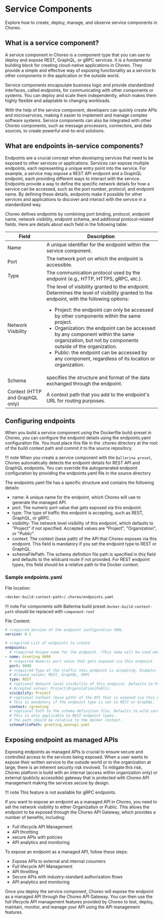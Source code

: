 # Service Components

Explore how to create, deploy, manage, and observe service components in Choreo.

## What is a service component?

A service component in Choreo is a component type that you can use to deploy and expose REST, GraphQL, or gRPC services. It is a fundamental building block for creating cloud-native applications in Choreo. They provide a simple and effective way of exposing functionality as a service to other components in the application or the outside world.

Service components encapsulate business logic and provide standardized interfaces, called endpoints, for communicating with other components or systems. You can deploy and scale them independently, which makes them highly flexible and adaptable to changing workloads.

With the help of the service component, developers can quickly create APIs and microservices, making it easier to implement and manage complex software systems. Service components can also be integrated with other Choreo components, such as message processors, connectors, and data sources, to create powerful end-to-end solutions.

## What are endpoints in-service components?

Endpoints are a crucial concept when developing services that need to be exposed to other services or applications. Services can expose multiple endpoints, each representing a unique entry point into the service. For example, a service may expose a REST API endpoint and a GraphQL endpoint, each providing different ways to interact with the service. Endpoints provide a way to define the specific network details for how a service can be accessed, such as the port number, protocol, and endpoint name. By defining these details, endpoints make it possible for other services and applications to discover and interact with the service in a standardized way.

Choreo defines endpoints by combining port binding, protocol, endpoint name, network visibility, endpoint schema, and additional protocol-related fields. Here are details about each field in the following table:

| Field | Description |
| ----- | ----------- |
| Name | A unique identifier for the endpoint within the service component. |
| Port | The network port on which the endpoint is accessible. |
| Type | The communication protocol used by the endpoint (e.g., HTTP, HTTPS, gRPC, etc.). |
| Network Visibility | The level of visibility granted to the endpoint. Determines the level of visibility granted to the endpoint, with the following options: <ul><li>Project: the endpoint can only be accessed by other components within the same project.</li><li>Organization: the endpoint can be accessed by any component within the same organization, but not by components outside of the organization.</li><li>Public: the endpoint can be accessed by any component, regardless of its location or organization.</li></ul> |
| Schema | specifies the structure and format of the data exchanged through the endpoint. |
| Context (HTTP and GraphQL only) | A context path that you add to the endpoint's URL for routing purposes. |

## Configuring endpoints

When you build a service component using the Dockerfile build-preset in Choreo, you can configure the endpoint details using the endpoints.yaml configuration file. You must place this file in the .choreo directory at the root of the build context path and commit it to the source repository.

!!! note
    When you create a service component with the `Ballerina preset`, Choreo automatically detects the endpoint details for REST API and GraphQL endpoints. You can override the autogenerated endpoint configuration by providing the endpoints.yaml file in the source directory


The endpoints.yaml file has a specific structure and contains the following details:

* name: A unique name for the endpoint, which Choreo will use to generate the managed API.
* port: The numeric port value that gets exposed via this endpoint.
* type: The type of traffic this endpoint is accepting, such as REST, GraphQL, or gRPC.
* visibility: The network level visibility of this endpoint, which defaults to "Project" if not specified. Accepted values are "Project", "Organization", or "Public".
* context: The context (base path) of the API that Choreo exposes via this endpoint. This field is mandatory if you set the endpoint type to REST or GraphQL.
* schemaFilePath: The schema definition file path is specified in this field and defaults to the wildcard route if not provided. For REST endpoint types, this field should be a relative path to the Docker context.

### Sample endpoints.yaml

File location:
```bash
<docker-build-context-path>/.choreo/endpoints.yaml
```

!!! note
    For components with Ballerina build preset `docker-build-context-path` should be replaced with `component-root`

File Content:
```yaml
# +required Version of the endpoint configuration YAML
version: 0.1

# +required List of endpoints to create
endpoints:
  # +required Unique name for the endpoint. (This name will be used when generating the managed API)
- name: Greeting 9090
  # +required Numeric port value that gets exposed via this endpoint
  port: 9090
  # +required Type of the traffic this endpoint is accepting. Example: REST, GraphQL, etc.
  # Allowed values: REST, GraphQL, GRPC
  type: REST
  # +optional Network level visibility of this endpoint. Defaults to Project
  # Accepted values: Project|Organization|Public.
  visibility: Project
  # +optional Context (base path) of the API that is exposed via this endpoint.
  # This is mandatory if the endpoint type is set to REST or GraphQL.
  context: /greeting
  # +optional Path to the schema definition file. Defaults to wild card route if not provided
  # This is only applicable to REST endpoint types.
  # The path should be relative to the docker context.
  schemaFilePath: greeting_openapi.yaml
```

## Exposing endpoint as managed APIs

Exposing endpoints as managed APIs is crucial to ensure secure and controlled access to the services being exposed. When a user wants to expose their written service to the outside world or to the organization at large, there is an inherent security risk involved. To mitigate this risk, Choreo platform is build with an internal (access within organization only) or external (publicly accessible) gateway that is protected with Choreo API management making the services secure by design.

!!! note
    This feature is not available for gRPC endpoints.

If you want to expose an endpoint as a managed API in Choreo, you need to set the network visibility to either Organization or Public. This allows the endpoint to be exposed through the Choreo API Gateway, which provides a number of benefits, including:

- Full lifecycle API Management
- API throttling
- secure APIs with policies
- API analytics and montioring

To expose an endpoint as a managed API, follow these steps:

* Expose APIs to external and internal cosumers
* Full lifecycle API Management
* API throttling
* Secure APIs with industry-standard authorization flows
* API analytics and monitoring

Once you deploy the service component, Choreo will expose the endpoint as a managed API through the Choreo API Gateway. You can then use the full lifecycle API management features provided by Choreo to test, deploy, maintain, monitor, and manage your API using the API management features.


